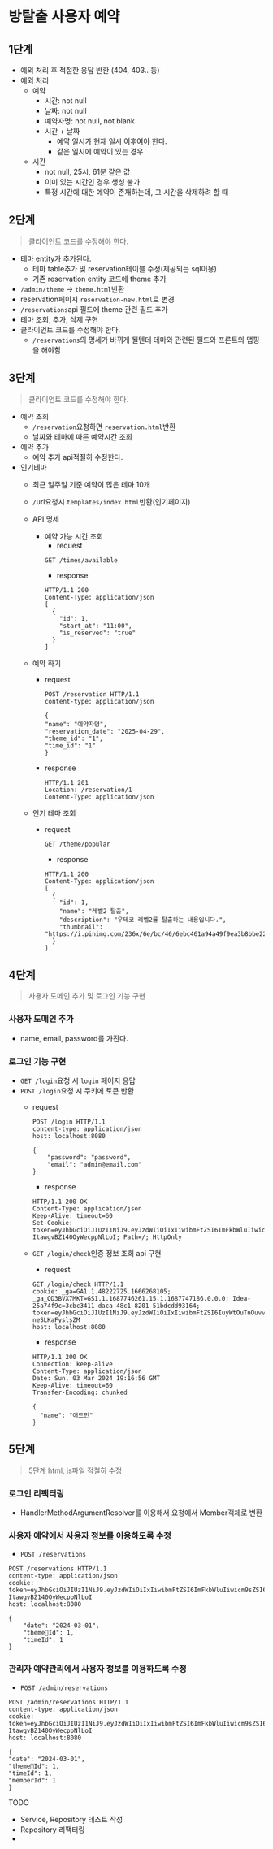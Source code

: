 # 방탈출 사용자 예약

## 1단계

- 예외 처리 후 적절한 응답 반환 (404, 403.. 등)
- 예외 처리
    - 예약
        - 시간: not null
        - 날짜: not null
        - 예약자명: not null, not blank
        - 시간 + 날짜
            - 예약 일시가 현재 일시 이후여야 한다.
            - 같은 일시에 예약이 있는 경우
    - 시간
        - not null, 25시, 61분 같은 값
        - 이미 있는 시간인 경우 생성 불가
        - 특정 시간에 대한 예약이 존재하는데, 그 시간을 삭제하려 할 때

## 2단계

> 클라이언트 코드를 수정해야 한다.

- 테마 entity가 추가된다.
    - 테마 table추가 및 reservation테이블 수정(제공되는 sql이용)
    - 기존 reservation entity 코드에 theme 추가
- `/admin/theme` -> `theme.html`반환
- reservation페이지 `reservation-new.html`로 변경
- `/reservations`api 필드에 theme 관련 필드 추가
- 테마 조회, 추가, 삭제 구현
- 클라이언트 코드를 수정해야 한다.
    - `/reservations`의 명세가 바뀌게 될텐데 테마와 관련된 필드와 프론트의 맵핑을 해야함

## 3단계

> 클라이언트 코드를 수정해야 한다.

- 예약 조회
    - `/reservation`요청하면 `reservation.html`반환
    - 날짜와 테마에 따른 예약시간 조회
- 예약 추가
    - 예약 추가 api적절히 수정한다.
- 인기테마
    - 최근 일주일 기준 예약이 많은 테마 10개
    - `/`url요청시 `templates/index.html`반환(인기페이지)

    - API 명세
        - 예약 가능 시간 조회
            - request
          ```
          GET /times/available
          ```
            - response
          ```
          HTTP/1.1 200
          Content-Type: application/json
          [
            {
              "id": 1,
              "start_at": "11:00",
              "is_reserved": "true"
            }
          ]
          ```

    - 예약 하기
        - request
          ```
          POST /reservation HTTP/1.1
          content-type: application/json
          
          {
          "name": "예약자명",
          "reservation_date": "2025-04-29",
          "theme_id": "1",
          "time_id": "1"
          }
          ```
        - response
          ```
          HTTP/1.1 201
          Location: /reservation/1
          Content-Type: application/json
          ```

    - 인기 테마 조회
        - request
          ```
          GET /theme/popular
          ```
            - response
          ```
          HTTP/1.1 200
          Content-Type: application/json
          [
            {
              "id": 1,
              "name": "레벨2 탈출",
              "description": "우테코 레벨2를 탈출하는 내용입니다.",
              "thumbnail": "https://i.pinimg.com/236x/6e/bc/46/6ebc461a94a49f9ea3b8bbe2204145d4.jpg"
            }
          ]
          ```

## 4단계

> 사용자 도메인 추가 및 로그인 기능 구현

### 사용자 도메인 추가

- name, email, password를 가진다.

### 로그인 기능 구현

- `GET /login`요청 시 `login` 페이지 응답
- `POST /login`요청 시 쿠키에 토큰 반환
  - request
    ```angular2html
    POST /login HTTP/1.1
    content-type: application/json
    host: localhost:8080

    {
        "password": "password",
        "email": "admin@email.com"
    }
    ```
    - response
    ```angular2html
    HTTP/1.1 200 OK
    Content-Type: application/json
    Keep-Alive: timeout=60
    Set-Cookie: token=eyJhbGciOiJIUzI1NiJ9.eyJzdWIiOiIxIiwibmFtZSI6ImFkbWluIiwicm9sZSI6IkFETUlOIn0.cwnHsltFeEtOzMHs2Q5-ItawgvBZ140OyWecppNlLoI; Path=/; HttpOnly
    ```
  - `GET /login/check`인증 정보 조회 api 구현
      - request
      ```angular2html
      GET /login/check HTTP/1.1
      cookie: _ga=GA1.1.48222725.1666268105; _ga_QD3BVX7MKT=GS1.1.1687746261.15.1.1687747186.0.0.0; Idea-25a74f9c=3cbc3411-daca-48c1-8201-51bdcdd93164; token=eyJhbGciOiJIUzI1NiJ9.eyJzdWIiOiIxIiwibmFtZSI6IuyWtOuTnOuvvCIsInJvbGUiOiJBRE1JTiJ9.vcK93ONRQYPFCxT5KleSM6b7cl1FE-neSLKaFyslsZM
      host: localhost:8080
      ```

      - response
      ```angular2html
      HTTP/1.1 200 OK
      Connection: keep-alive
      Content-Type: application/json
      Date: Sun, 03 Mar 2024 19:16:56 GMT
      Keep-Alive: timeout=60
      Transfer-Encoding: chunked

      {
        "name": "어드민"
      }
    ```
## 5단계

> 5단계 html, js파일 적절히 수정

### 로그인 리팩터링
- HandlerMethodArgumentResolver를 이용해서 요청에서 Member객체로 변환

### 사용자 예약에서 사용자 정보를 이용하도록 수정
- `POST /reservations`
```angular2html
POST /reservations HTTP/1.1
content-type: application/json
cookie: token=eyJhbGciOiJIUzI1NiJ9.eyJzdWIiOiIxIiwibmFtZSI6ImFkbWluIiwicm9sZSI6IkFETUlOIn0.cwnHsltFeEtOzMHs2Q5-ItawgvBZ140OyWecppNlLoI
host: localhost:8080

{
    "date": "2024-03-01",
    "themeId": 1,
    "timeId": 1
}
``` 
### 관리자 예약관리에서 사용자 정보를 이용하도록 수정
- `POST /admin/reservations`
```angular2html
POST /admin/reservations HTTP/1.1
content-type: application/json
cookie: token=eyJhbGciOiJIUzI1NiJ9.eyJzdWIiOiIxIiwibmFtZSI6ImFkbWluIiwicm9sZSI6IkFETUlOIn0.cwnHsltFeEtOzMHs2Q5-ItawgvBZ140OyWecppNlLoI
host: localhost:8080

{
"date": "2024-03-01",
"themeId": 1,
"timeId": 1,
"memberId": 1
}
``` 


TODO
- Service, Repository 테스트 작성
- Repository 리팩터링
- 
